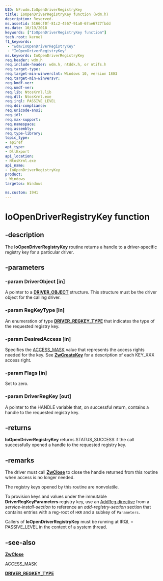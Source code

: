 ```yaml
---
UID: NF:wdm.IoOpenDriverRegistryKey
title: IoOpenDriverRegistryKey function (wdm.h)
description: Reserved.
ms.assetid: 5166cf0f-81c2-4567-91a8-67ae6727fbdd
ms.date: 10/19/2018
keywords: ["IoOpenDriverRegistryKey function"]
tech.root: kernel
f1_keywords:
 - "wdm/IoOpenDriverRegistryKey"
 - "IoOpenDriverRegistryKey"
ms.keywords: IoOpenDriverRegistryKey
req.header: wdm.h
req.include-header: wdm.h, ntddk.h, or ntifs.h
req.target-type:
req.target-min-winverclnt: Windows 10, version 1803
req.target-min-winversvr:
req.kmdf-ver:
req.umdf-ver:
req.lib: NtosKrnl.lib
req.dll: NtosKrnl.exe
req.irql: PASSIVE_LEVEL
req.ddi-compliance:
req.unicode-ansi:
req.idl:
req.max-support:
req.namespace:
req.assembly:
req.type-library: 
topic_type: 
- apiref
api_type: 
- DllExport
api_location:
- NtosKrnl.exe
api_name: 
- IoOpenDriverRegistryKey
product:
- Windows
targetos: Windows

ms.custom: 19H1
---
```


# IoOpenDriverRegistryKey function


## -description

The **IoOpenDriverRegistryKey** routine returns a handle to a driver-specific registry key for a particular driver.

## -parameters

### -param DriverObject [in]
A pointer to a [**DRIVER_OBJECT**](ns-wdm-_driver_object.md) structure. This structure must be the driver object for the calling driver.

### -param RegKeyType [in]
An enumeration of type [**DRIVER_REGKEY_TYPE**](ne-wdm-driver_regkey_type.md) that indicates the type of the requested registry key.

### -param DesiredAccess [in]
Specifies the [ACCESS_MASK](https://docs.microsoft.com/windows-hardware/drivers/kernel/access-mask) value that represents the access rights needed for the key. See [**ZwCreateKey**](nf-wdm-zwcreatekey.md) for a description of each KEY_XXX access right.

### -param Flags [in]
Set to zero.

### -param DriverRegKey [out]
A pointer to the HANDLE variable that, on successful return, contains a handle to the requested registry key.

## -returns
**IoOpenDriverRegistryKey** returns STATUS_SUCCESS if the call successfully opened a handle to the requested registry key.

## -remarks

The driver must call [**ZwClose**](nf-wdm-zwclose.md) to close the handle returned from this routine when access is no longer needed.

The registry keys opened by this routine are nonvolatile.

To provision keys and values under the immutable **DriverRegKeyParameters** registry key, use an [AddReg directive](https://docs.microsoft.com/windows-hardware/drivers/install/inf-addreg-directive) from a *service-install-section* to reference an *add-registry-section* section that contains entries with a reg-root of `HKR` and a subkey of `Parameters`.

Callers of **IoOpenDriverRegistryKey** must be running at IRQL = PASSIVE_LEVEL in the context of a system thread.


## -see-also

[**ZwClose**](nf-wdm-zwclose.md)	

[ACCESS_MASK](https://docs.microsoft.com/windows-hardware/drivers/kernel/access-mask)

[**DRIVER_REGKEY_TYPE**](ne-wdm-driver_regkey_type.md)
